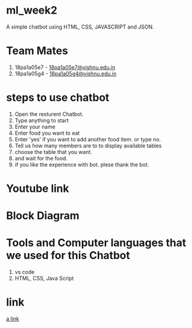 # ml_week2
A simple chatbot using HTML, CSS, JAVASCRIPT and JSON.

# Team Mates
1) 18pa1a05e7 - 18pa1a05e7@vishnu.edu.in
2) 18pa1a05g4 - 18pa1a05g4@vishnu.edu.in

# steps to use chatbot

1) Open the resturent Chatbot.
2) Type anything to start
3) Enter your name 
4) Enter food you want to eat
5) Enter 'yes' if you want to add another food item. or type no.
6) Tell us how many members are to to display available tables
7) choose the table that you want.
8) and wait for the food.
9) if you like the experience with bot. plese thank the bot.

# Youtube link 

# Block Diagram

# Tools and Computer languages that we used for this Chatbot
1) vs code
2) HTML, CSS, Java Script

# link
[a link](https://github.com/user/repo/blob/branch/other_file.md)

